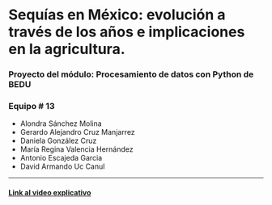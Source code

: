 # Sequías en México: evolución a través de los años e implicaciones en la agricultura.

### Proyecto del módulo: Procesamiento de datos con Python de BEDU

### Equipo # 13

* Alondra	Sánchez Molina
* Gerardo Alejandro	Cruz Manjarrez
* Daniela	González Cruz
* María Regina	Valencia Hernández
* Antonio	Escajeda Garcia
* David Armando	Uc Canul

***

#### [Link al video explicativo](https://drive.google.com/file/d/1wsaDZAeVLYxHHX7uPXMyauaQMZum_gGo/view?usp=sharing)
